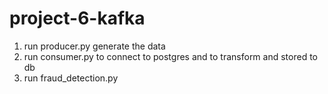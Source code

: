 # project-6-kafka

1. run producer.py generate the data
2. run consumer.py to connect to postgres and to transform and stored to db
3. run fraud_detection.py 

